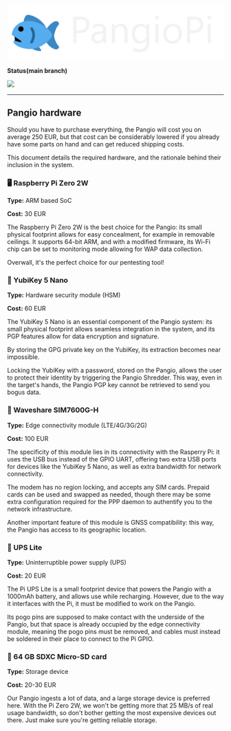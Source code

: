 ![](./logo.png)

**Status(main branch)**

![](https://img.shields.io/badge/license-MIT-blue) 

---

## Pangio hardware

Should you have to purchase everything, the Pangio will cost you on average 250 EUR, but that cost can be considerably lowered if you already have some parts on hand and can get reduced shipping costs.

This document details the required hardware, and the rationale behind their inclusion in the system.

### 🖥️ Raspberry Pi Zero 2W

**Type:** ARM based SoC

**Cost:** 30 EUR

The Raspberry Pi Zero 2W is the best choice for the Pangio: its small physical footprint allows for easy concealment, for example in removable ceilings. It supports 64-bit ARM, and with a modified firmware, its Wi-Fi chip can be set to monitoring mode allowing for WAP data collection.

Overwall, it's the perfect choice for our pentesting tool!

### 🔑 YubiKey 5 Nano

**Type:** Hardware security module (HSM)

**Cost:** 60 EUR

The YubiKey 5 Nano is an essential component of the Pangio system: its small physical footprint allows seamless integration in the system, and its PGP features allow for data encryption and signature.

By storing the GPG private key on the YubiKey, its extraction becomes near impossible.

Locking the YubiKey with a password, stored on the Pangio, allows the user to protect their identity by triggering the Pangio Shredder. This way, even in the target's hands, the Pangio PGP key cannot be retrieved to send you bogus data.

### 🛜 Waveshare SIM7600G-H

**Type:** Edge connectivity module (LTE/4G/3G/2G)

**Cost:** 100 EUR

The specificity of this module lies in its connectivity with the Rasperry Pi: it uses the USB bus instead of the GPIO UART, offering two extra USB ports for devices like the YubiKey 5 Nano, as well as extra bandwidth for network connectivity.

The modem has no region locking, and accepts any SIM cards. Prepaid cards can be used and swapped as needed, though there may be some extra configuration required for the PPP daemon to authentify you to the network infrastructure.

Another important feature of this module is GNSS compatibility: this way, the Pangio has access to its geographic location.

### 🔋 UPS Lite

**Type:** Uninterruptible power supply (UPS)

**Cost:** 20 EUR

The Pi UPS Lite is a small footprint device that powers the Pangio with a 1000mAh battery, and allows use while recharging. However, due to the way it interfaces with the Pi, it must be modified to work on the Pangio.

Its pogo pins are supposed to make contact with the underside of the Pangio, but that space is already occupied by the edge connectivity module, meaning the pogo pins must be removed, and cables must instead be soldered in their place to connect to the Pi GPIO.

### 💾 64 GB SDXC Micro-SD card

**Type:** Storage device

**Cost:** 20-30 EUR

Our Pangio ingests a lot of data, and a large storage device is preferred here. With the Pi Zero 2W, we won't be getting more that 25 MB/s of real usage bandwidth, so don't bother getting the most expensive devices out there. Just make sure you're getting reliable storage.